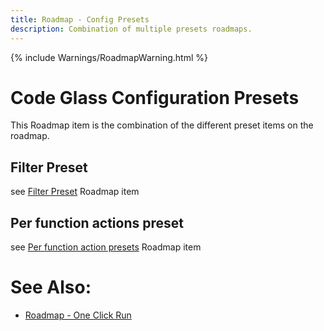 ```yaml
---
title: Roadmap - Config Presets
description: Combination of multiple presets roadmaps.
---
```

{% include Warnings/RoadmapWarning.html %}

# Code Glass Configuration Presets
This Roadmap item is the combination of the different preset items on the roadmap.

## Filter Preset
see [Filter Preset](FilterPreset.md) Roadmap item

## Per function actions preset
see [Per function action presets](PerFunctionAction.md) Roadmap item

# See Also:
- [Roadmap - One Click Run](OneClickRun.md)